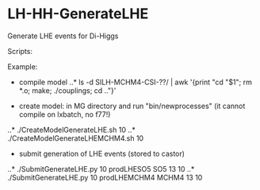 LH-HH-GenerateLHE
=================

Generate LHE events for Di-Higgs

Scripts:



Example:


* compile model
..* ls -d  SILH-MCHM4-CSI-??/ | awk '{print "cd "$1"; rm *.o; make; ./couplings; cd .."}'


* create model: in MG directory and run "bin/newprocesses" (it cannot compile on lxbatch, no f77!)

..* ./CreateModelGenerateLHE.sh  10
..* ./CreateModelGenerateLHEMCHM4.sh  10


* submit generation of LHE events (stored to castor)

..* ./SubmitGenerateLHE.py    10     prodLHESO5    SO5     13      10
..* ./SubmitGenerateLHE.py    10     prodLHEMCHM4    MCHM4     13      10





